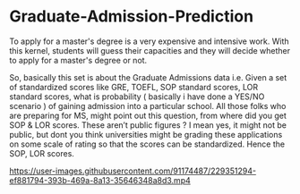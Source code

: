 # Graduate-Admission-Prediction

To apply for a master's degree is a very expensive and intensive work. With this kernel, students will guess their capacities and they will decide whether to apply for a master's degree or not.

So, basically this set is about the Graduate Admissions data i.e. Given a set of standardized scores like GRE, TOEFL, SOP standard scores, LOR standard scores, what is probability ( basically i have done a YES/NO scenario ) of gaining admission into a particular school. All those folks who are preparing for MS, might point out this question, from where did you get SOP & LOR scores. These aren’t public figures ? I mean yes, it might not be public, but dont you think universities might be grading these applications on some scale of rating so that the scores can be standardized. Hence the SOP, LOR scores.

https://user-images.githubusercontent.com/91174487/229351294-ef881794-393b-469a-8a13-35646348a8d3.mp4
